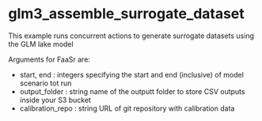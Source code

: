 # glm3_assemble_surrogate_dataset

This example runs concurrent actions to generate surrogate datasets using the GLM lake model

Arguments for FaaSr are:

* start, end : integers specifying the start and end (inclusive) of model scenario tot run
* output_folder : string name of the outputt folder to store CSV outputs inside your S3 bucket
* calibration_repo : string URL of git repository with calibration data
